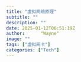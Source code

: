 ```yaml
---
title: "虚拟网络原理"
subtitle: ""
description: ""
date: 2025-01-12T06:51:19Z
author:      "Wayne"
image: ""
tags: ["虚拟网卡"]
categories: ["Tech"]
---
```

